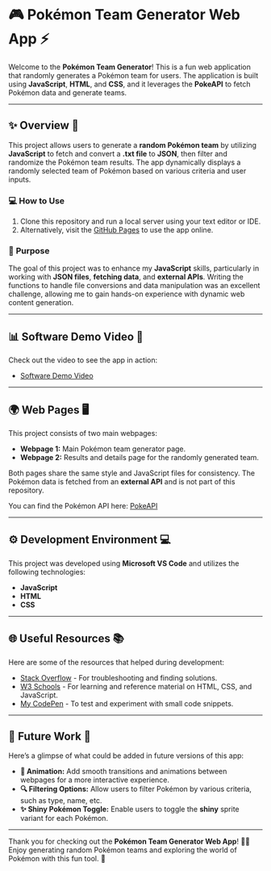 
# 🎮 **Pokémon Team Generator Web App** ⚡

Welcome to the **Pokémon Team Generator**! This is a fun web application that randomly generates a Pokémon team for users. The application is built using **JavaScript**, **HTML**, and **CSS**, and it leverages the **PokeAPI** to fetch Pokémon data and generate teams. 

---

## ✨ **Overview** 🌟

This project allows users to generate a **random Pokémon team** by utilizing **JavaScript** to fetch and convert a **.txt file** to **JSON**, then filter and randomize the Pokémon team results. The app dynamically displays a randomly selected team of Pokémon based on various criteria and user inputs.

### 💻 **How to Use**
1. Clone this repository and run a local server using your text editor or IDE.
2. Alternatively, visit the [GitHub Pages](https://jordan1819.github.io/Pokemon-Team-Generator-Web-App.io/) to use the app online.

### 🎯 **Purpose**
The goal of this project was to enhance my **JavaScript** skills, particularly in working with **JSON files**, **fetching data**, and **external APIs**. Writing the functions to handle file conversions and data manipulation was an excellent challenge, allowing me to gain hands-on experience with dynamic web content generation.

---

## 📊 **Software Demo Video** 🎥

Check out the video to see the app in action:

* [Software Demo Video](https://youtu.be/drLKgO6LnaI)

---

## 🌍 **Web Pages** 🖥️

This project consists of two main webpages:
- **Webpage 1:** Main Pokémon team generator page.
- **Webpage 2:** Results and details page for the randomly generated team.

Both pages share the same style and JavaScript files for consistency. The Pokémon data is fetched from an **external API** and is not part of this repository.

You can find the Pokémon API here: [PokeAPI](https://pokeapi.co)

---

## ⚙️ **Development Environment** 💻

This project was developed using **Microsoft VS Code** and utilizes the following technologies:

- **JavaScript**
- **HTML**
- **CSS**

---

## 🌐 **Useful Resources** 📚

Here are some of the resources that helped during development:

- [Stack Overflow](https://stackoverflow.com) - For troubleshooting and finding solutions.
- [W3 Schools](https://w3schools.com) - For learning and reference material on HTML, CSS, and JavaScript.
- [My CodePen](https://codepen.io/Jordan1819) - To test and experiment with small code snippets.

---

## 🚀 **Future Work** 🔮

Here’s a glimpse of what could be added in future versions of this app:

- **🎨 Animation:** Add smooth transitions and animations between webpages for a more interactive experience.
- **🔍 Filtering Options:** Allow users to filter Pokémon by various criteria, such as type, name, etc.
- **✨ Shiny Pokémon Toggle:** Enable users to toggle the **shiny** sprite variant for each Pokémon.

---

Thank you for checking out the **Pokémon Team Generator Web App**! 🧑‍💻 Enjoy generating random Pokémon teams and exploring the world of Pokémon with this fun tool. 🌟

